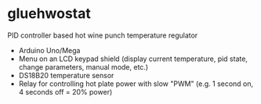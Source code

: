 # gluehwostat

PID controller based hot wine punch temperature regulator

- Arduino Uno/Mega
- Menu on an LCD keypad shield (display current temperature, pid state, change parameters, manual mode, etc.)
- DS18B20 temperature sensor
- Relay for controlling hot plate power with slow "PWM" (e.g. 1 second on, 4 seconds off = 20% power)
